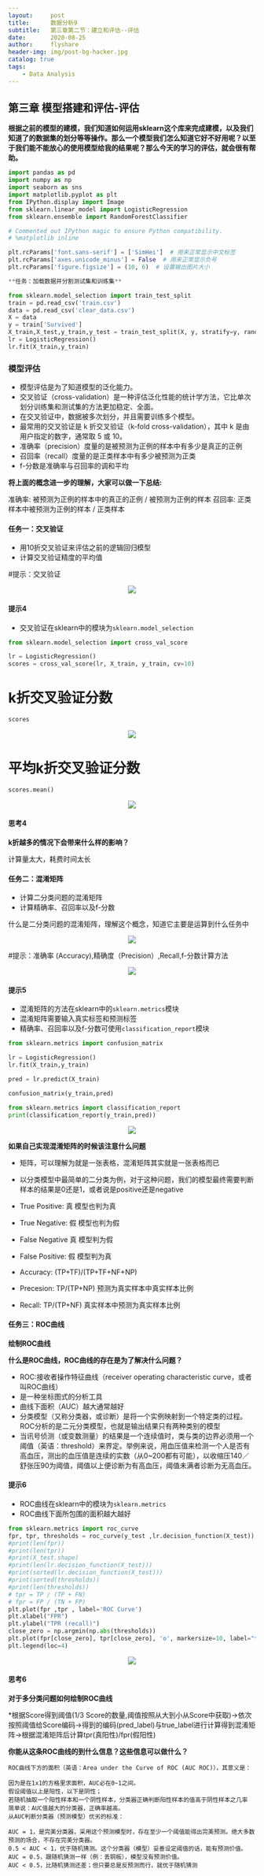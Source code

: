 ```yaml
---
layout:     post
title:      数据分析9
subtitle:   第三章第二节：建立和评估--评估
date:       2020-08-25
author:     flyshare
header-img: img/post-bg-hacker.jpg
catalog: true
tags:
    - Data Analysis
---
```





## 第三章 模型搭建和评估-评估

**根据之前的模型的建模，我们知道如何运用sklearn这个库来完成建模，以及我们知道了的数据集的划分等等操作。那么一个模型我们怎么知道它好不好用呢？以至于我们能不能放心的使用模型给我的结果呢？那么今天的学习的评估，就会很有帮助。**


```python
import pandas as pd
import numpy as np
import seaborn as sns
import matplotlib.pyplot as plt
from IPython.display import Image
from sklearn.linear_model import LogisticRegression
from sklearn.ensemble import RandomForestClassifier

# Commented out IPython magic to ensure Python compatibility.
# %matplotlib inline

plt.rcParams['font.sans-serif'] = ['SimHei']  # 用来正常显示中文标签
plt.rcParams['axes.unicode_minus'] = False  # 用来正常显示负号
plt.rcParams['figure.figsize'] = (10, 6)  # 设置输出图片大小

**任务：加载数据并分割测试集和训练集**

from sklearn.model_selection import train_test_split
train = pd.read_csv('train.csv')
data = pd.read_csv('clear_data.csv')
X = data
y = train['Survived']
X_train,X_test,y_train,y_test = train_test_split(X, y, stratify=y, random_state=0)
lr = LogisticRegression()
lr.fit(X_train,y_train)
```


### 模型评估

* 模型评估是为了知道模型的泛化能力。
* 交叉验证（cross-validation）是一种评估泛化性能的统计学方法，它比单次划分训练集和测试集的方法更加稳定、全面。
* 在交叉验证中，数据被多次划分，并且需要训练多个模型。
* 最常用的交叉验证是 k 折交叉验证（k-fold cross-validation），其中 k 是由用户指定的数字，通常取 5 或 10。
* 准确率（precision）度量的是被预测为正例的样本中有多少是真正的正例
* 召回率（recall）度量的是正类样本中有多少被预测为正类
* f-分数是准确率与召回率的调和平均

**将上面的概念进一步的理解，大家可以做一下总结:**


准确率: 被预测为正例的样本中的真正的正例 / 被预测为正例的样本
召回率: 正类样本中被预测为正例的样本 / 正类样本

#### 任务一：交叉验证

* 用10折交叉验证来评估之前的逻辑回归模型
* 计算交叉验证精度的平均值


#提示：交叉验证

<p align='center'>
      <img src="/img/Snipaste_2020-01-05_16-37-56.png">
</p>

#### 提示4

* 交叉验证在sklearn中的模块为`sklearn.model_selection`

```python
from sklearn.model_selection import cross_val_score

lr = LogisticRegression()
scores = cross_val_score(lr, X_train, y_train, cv=10)
```


# k折交叉验证分数

```python
scores
```
<p align='center'>
      <img src="/img/dataanalysis.png">
</p>

# 平均k折交叉验证分数

```python
scores.mean()
```

<p align='center'>
      <img src="/img/dataanalysis-2.png">
</p>



#### 思考4

**k折越多的情况下会带来什么样的影响？**


计算量太大，耗费时间太长


#### 任务二：混淆矩阵

* 计算二分类问题的混淆矩阵
* 计算精确率、召回率以及f-分数

什么是二分类问题的混淆矩阵，理解这个概念，知道它主要是运算到什么任务中



<p align='center'>
      <img src="/img/Snipaste_2020-01-05_16-38-26.png">
</p>



#提示：准确率 (Accuracy),精确度（Precision）,Recall,f-分数计算方法

<p align='center'>
      <img src="/img/Snipaste_2020-01-05_16-39-27.png">
</p>



#### 提示5

* 混淆矩阵的方法在sklearn中的`sklearn.metrics`模块
* 混淆矩阵需要输入真实标签和预测标签
* 精确率、召回率以及f-分数可使用`classification_report`模块

```python
from sklearn.metrics import confusion_matrix

lr = LogisticRegression()
lr.fit(X_train,y_train)

pred = lr.predict(X_train)

confusion_matrix(y_train,pred)

from sklearn.metrics import classification_report
print(classification_report(y_train,pred))
```

<p align='center'>
      <img src="/img/dataanalysis-3.png">
</p>



**如果自己实现混淆矩阵的时候该注意什么问题**


* 矩阵，可以理解为就是一张表格，混淆矩阵其实就是一张表格而已

* 以分类模型中最简单的二分类为例，对于这种问题，我们的模型最终需要判断样本的结果是0还是1，或者说是positive还是negative

* True Positive: 真 模型也判为真
* True Negative: 假 模型也判为假
* False Negative 真 模型判为假
* False Positive: 假 模型判为真 

* Accuracy: (TP+TF)/(TP+TF+NF+NP)
* Precesion: TP/(TP+NP) 预测为真实样本中真实样本比例
* Recall: TP/(TP+NF) 真实样本中预测为真实样本比例

#### 任务三：ROC曲线

**绘制ROC曲线**

**什么是ROC曲线，ROC曲线的存在是为了解决什么问题？**

* ROC:接收者操作特征曲线（receiver operating characteristic curve，或者叫ROC曲线）
* 是一种坐标图式的分析工具
* 曲线下面积（AUC）越大通常越好
* 分类模型（又称分类器，或诊断）是将一个实例映射到一个特定类的过程。ROC分析的是二元分类模型，也就是输出结果只有两种类别的模型
* 当讯号侦测（或变数测量）的结果是一个连续值时，类与类的边界必须用一个阈值（英语：threshold）来界定。举例来说，用血压值来检测一个人是否有高血压，测出的血压值是连续的实数（从0~200都有可能），以收缩压140／舒张压90为阈值，阈值以上便诊断为有高血压，阈值未满者诊断为无高血压。

#### 提示6
* ROC曲线在sklearn中的模块为`sklearn.metrics`
* ROC曲线下面所包围的面积越大越好

```python
from sklearn.metrics import roc_curve
fpr, tpr, thresholds = roc_curve(y_test ,lr.decision_function(X_test))  # 从score( lr.decision_function(X_test)) 中获取 1/3 的点作为阈值
#print(len(fpr))
#print(len(tpr))
#print(X_test.shape)
#print(len(lr.decision_function(X_test)))
#print(sorted(lr.decision_function(X_test)))
#print(sorted(thresholds))
#print(len(thresholds))
# tpr = TP / (TP + FN)
# fpr = FP / (TN + FP)
plt.plot(fpr ,tpr , label='ROC Curve')
plt.xlabel("FPR")
plt.ylabel("TPR (recall)")
close_zero = np.argmin(np.abs(thresholds))
plt.plot(fpr[close_zero], tpr[close_zero], 'o', markersize=10, label="threshold zero", fillstyle="none", c='k', mew=2)
plt.legend(loc=4)
```
<p align='center'>
      <img src="/img/dataanalysis-4.png">
</p>


#### 思考6
**对于多分类问题如何绘制ROC曲线**


*根据Score得到阈值(1/3 Score的数量,阈值按照从大到小从Score中获取)->依次按照阈值给Score编码->得到的编码(pred_label)与true_label进行计算得到混淆矩阵->根据混淆矩阵后计算tpr(真阳性)/fpr(假阳性)

**你能从这条ROC曲线的到什么信息？这些信息可以做什么？**

```
ROC曲线下方的面积（英语：Area under the Curve of ROC (AUC ROC)），其意义是：

因为是在1x1的方格里求面积，AUC必在0~1之间。
假设阈值以上是阳性，以下是阴性；
若随机抽取一个阳性样本和一个阴性样本，分类器正确判断阳性样本的值高于阴性样本之几率 
简单说：AUC值越大的分类器，正确率越高。
从AUC判断分类器（预测模型）优劣的标准：

AUC = 1，是完美分类器，采用这个预测模型时，存在至少一个阈值能得出完美预测。绝大多数预测的场合，不存在完美分类器。
0.5 < AUC < 1，优于随机猜测。这个分类器（模型）妥善设定阈值的话，能有预测价值。
AUC = 0.5，跟随机猜测一样（例：丢铜板），模型没有预测价值。
AUC < 0.5，比随机猜测还差；但只要总是反预测而行，就优于随机猜测
```